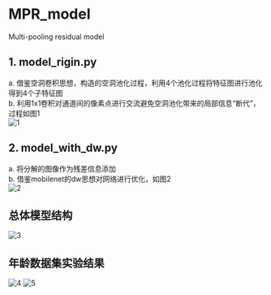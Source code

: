 # MPR_model
Multi-pooling residual model


## 1. model_rigin.py
  a. 借鉴空洞卷积思想，构造的空洞池化过程，利用4个池化过程将特征图进行池化得到4个子特征图  
  b. 利用1x1卷积对通道间的像素点进行交流避免空洞池化带来的局部信息“断代”，过程如图1  
  ![1](https://github.com/tirtile/MPR_model/tree/master/image/1.png)
## 2. model_with_dw.py
  a. 将分解的图像作为残差信息添加  
  b. 借鉴mobilenet的dw思想对网络进行优化，如图2  
  ![2](https://github.com/tirtile/MPR_model/tree/master/image/2.png)
## 总体模型结构
![3](https://github.com/tirtile/MPR_model/tree/master/image/3.png)
## 年龄数据集实验结果

  
![4](https://github.com/tirtile/MPR_model/tree/master/image/4.png)
![5](https://github.com/tirtile/MPR_model/tree/master/image/5.png)
